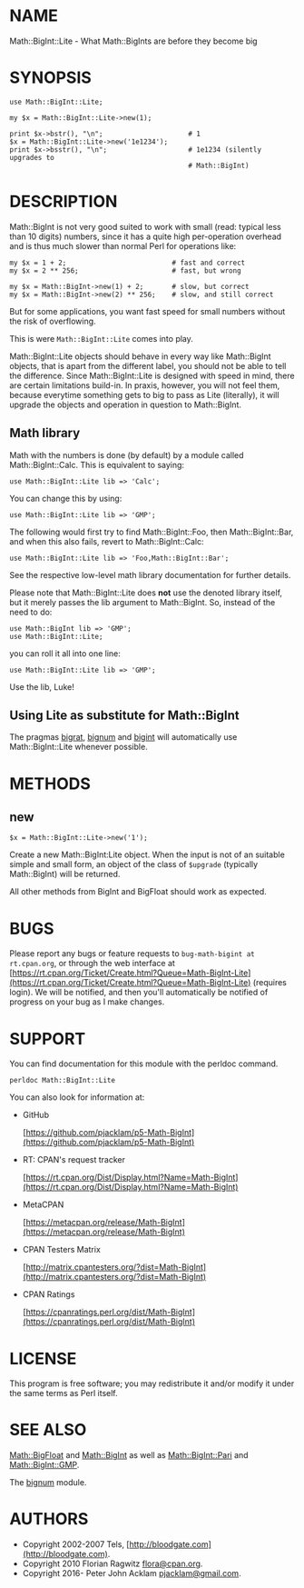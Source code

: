 # NAME

Math::BigInt::Lite - What Math::BigInts are before they become big

# SYNOPSIS

    use Math::BigInt::Lite;

    my $x = Math::BigInt::Lite->new(1);

    print $x->bstr(), "\n";                     # 1
    $x = Math::BigInt::Lite->new('1e1234');
    print $x->bsstr(), "\n";                    # 1e1234 (silently upgrades to
                                                # Math::BigInt)

# DESCRIPTION

Math::BigInt is not very good suited to work with small (read: typical
less than 10 digits) numbers, since it has a quite high per-operation overhead
and is thus much slower than normal Perl for operations like:

    my $x = 1 + 2;                          # fast and correct
    my $x = 2 ** 256;                       # fast, but wrong

    my $x = Math::BigInt->new(1) + 2;       # slow, but correct
    my $x = Math::BigInt->new(2) ** 256;    # slow, and still correct

But for some applications, you want fast speed for small numbers without
the risk of overflowing.

This is were `Math::BigInt::Lite` comes into play.

Math::BigInt::Lite objects should behave in every way like Math::BigInt
objects, that is apart from the different label, you should not be able
to tell the difference. Since Math::BigInt::Lite is designed with speed in
mind, there are certain limitations build-in. In praxis, however, you will
not feel them, because everytime something gets to big to pass as Lite
(literally), it will upgrade the objects and operation in question to
Math::BigInt.

## Math library

Math with the numbers is done (by default) by a module called
Math::BigInt::Calc. This is equivalent to saying:

    use Math::BigInt::Lite lib => 'Calc';

You can change this by using:

    use Math::BigInt::Lite lib => 'GMP';

The following would first try to find Math::BigInt::Foo, then
Math::BigInt::Bar, and when this also fails, revert to Math::BigInt::Calc:

    use Math::BigInt::Lite lib => 'Foo,Math::BigInt::Bar';

See the respective low-level math library documentation for further
details.

Please note that Math::BigInt::Lite does **not** use the denoted library itself,
but it merely passes the lib argument to Math::BigInt. So, instead of the need
to do:

    use Math::BigInt lib => 'GMP';
    use Math::BigInt::Lite;

you can roll it all into one line:

    use Math::BigInt::Lite lib => 'GMP';

Use the lib, Luke!

## Using Lite as substitute for Math::BigInt

The pragmas [bigrat](https://metacpan.org/pod/bigrat), [bignum](https://metacpan.org/pod/bignum) and [bigint](https://metacpan.org/pod/bigint) will automatically use
Math::BigInt::Lite whenever possible.

# METHODS

## new

    $x = Math::BigInt::Lite->new('1');

Create a new Math::BigInt:Lite object. When the input is not of an suitable
simple and small form, an object of the class of `$upgrade` (typically
Math::BigInt) will be returned.

All other methods from BigInt and BigFloat should work as expected.

# BUGS

Please report any bugs or feature requests to
`bug-math-bigint at rt.cpan.org`, or through the web interface at
[https://rt.cpan.org/Ticket/Create.html?Queue=Math-BigInt-Lite](https://rt.cpan.org/Ticket/Create.html?Queue=Math-BigInt-Lite)
(requires login).
We will be notified, and then you'll automatically be notified of
progress on your bug as I make changes.

# SUPPORT

You can find documentation for this module with the perldoc command.

    perldoc Math::BigInt::Lite

You can also look for information at:

- GitHub

    [https://github.com/pjacklam/p5-Math-BigInt](https://github.com/pjacklam/p5-Math-BigInt)

- RT: CPAN's request tracker

    [https://rt.cpan.org/Dist/Display.html?Name=Math-BigInt](https://rt.cpan.org/Dist/Display.html?Name=Math-BigInt)

- MetaCPAN

    [https://metacpan.org/release/Math-BigInt](https://metacpan.org/release/Math-BigInt)

- CPAN Testers Matrix

    [http://matrix.cpantesters.org/?dist=Math-BigInt](http://matrix.cpantesters.org/?dist=Math-BigInt)

- CPAN Ratings

    [https://cpanratings.perl.org/dist/Math-BigInt](https://cpanratings.perl.org/dist/Math-BigInt)

# LICENSE

This program is free software; you may redistribute it and/or modify it under
the same terms as Perl itself.

# SEE ALSO

[Math::BigFloat](https://metacpan.org/pod/Math%3A%3ABigFloat) and [Math::BigInt](https://metacpan.org/pod/Math%3A%3ABigInt) as well as
[Math::BigInt::Pari](https://metacpan.org/pod/Math%3A%3ABigInt%3A%3APari) and [Math::BigInt::GMP](https://metacpan.org/pod/Math%3A%3ABigInt%3A%3AGMP).

The [bignum](https://metacpan.org/pod/bignum) module.

# AUTHORS

- Copyright 2002-2007 Tels, [http://bloodgate.com](http://bloodgate.com).
- Copyright 2010 Florian Ragwitz [flora@cpan.org](https://metacpan.org/pod/flora%40cpan.org).
- Copyright 2016- Peter John Acklam [pjacklam@gmail.com](https://metacpan.org/pod/pjacklam%40gmail.com).
